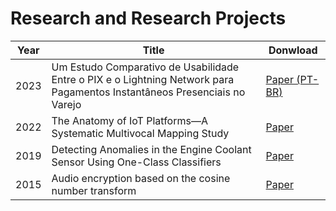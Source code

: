# Research and Research Projects

| Year | Title                                                                                      | Donwload |
|------|--------------------------------------------------------------------------------------------|----------|
| 2023 | Um Estudo Comparativo de Usabilidade Entre o PIX e o Lightning Network para Pagamentos Instantâneos Presenciais no Varejo | [Paper (PT-BR)](https://revista.liftlab.com.br/lift/article/view/138/125)    |
| 2022 | The Anatomy of IoT Platforms—A Systematic Multivocal Mapping Study | [Paper](https://ieeexplore.ieee.org/stamp/stamp.jsp?tp=&arnumber=9825678)    |
| 2019 | Detecting Anomalies in the Engine Coolant Sensor Using One-Class Classifiers | [Paper](https://github.com/eron93br/research/blob/main/IEEE_VTC_2019/VTC_2019.pdf)    |
| 2015 | Audio encryption based on the cosine number transform | [Paper](https://link.springer.com/article/10.1007/s11042-015-2755-6)    |
